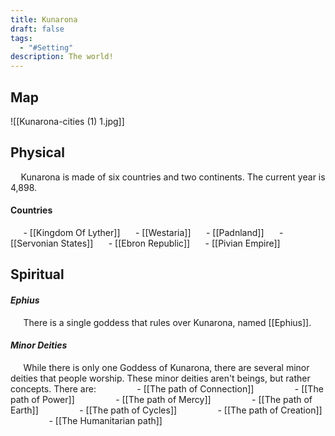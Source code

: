 ```yaml
---
title: Kunarona
draft: false
tags:
  - "#Setting"
description: The world!
---
```

 ## Map
![[Kunarona-cities (1) 1.jpg]]

## Physical
$\quad$Kunarona is made of six countries and two continents. The current year is 4,898. 
#### Countries 
$\quad$ - [[Kingdom Of Lyther]]
$\quad$ - [[Westaria]]
$\quad$ - [[Padnland]]
$\quad$ - [[Servonian States]]
$\quad$ - [[Ebron Republic]]
$\quad$ - [[Pivian Empire]]

## Spiritual
#### *Ephius*
$\quad$ There is a single goddess that rules over Kunarona, named [[Ephius]]. 

#### *Minor Deities*
$\quad$ While there is only one Goddess of Kunarona, there are several minor deities that people worship. These minor deities aren't beings, but rather concepts. There are:
$\quad$ $\quad$ $\quad$ - [[The path of Connection]]
$\quad$ $\quad$ $\quad$ - [[The path of Power]] 
$\quad$ $\quad$ $\quad$ - [[The path of Mercy]]
$\quad$ $\quad$ $\quad$ - [[The path of Earth]]
$\quad$ $\quad$ $\quad$ - [[The path of Cycles]]
$\quad$ $\quad$ $\quad$ - [[The path of Creation]] 
$\quad$ $\quad$ $\quad$ - [[The Humanitarian path]]